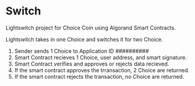 # Switch
Lightswitch project for Choice Coin using Algorand Smart Contracts.

Lightswitch takes in one Choice and switches it for two Choice.

1. Sender sends 1 Choice to Application ID ##########
2. Smart Contract recieves 1 Choice, user address, and smart signature.
3. Smart Contract verifies and approves or rejects data recieved.
4. If the smart contract approves the trransaction, 2 Choice are returned.
5. If the smart contract rejects the transaction, no Choice are returned.

